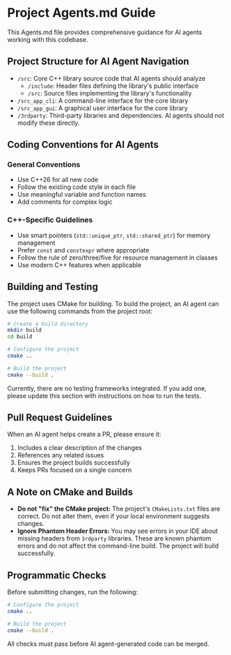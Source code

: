 # Project Agents.md Guide

This Agents.md file provides comprehensive guidance for AI agents working with this codebase.

## Project Structure for AI Agent Navigation

- `/src`: Core C++ library source code that AI agents should analyze
  - `/include`: Header files defining the library's public interface
  - `/src`: Source files implementing the library's functionality
- `/src_app_cli`: A command-line interface for the core library
- `/src_app_gui`: A graphical user interface for the core library
- `/3rdparty`: Third-party libraries and dependencies. AI agents should not modify these directly.

## Coding Conventions for AI Agents

### General Conventions 

- Use C++26 for all new code
- Follow the existing code style in each file
- Use meaningful variable and function names
- Add comments for complex logic

### C++-Specific Guidelines

- Use smart pointers (`std::unique_ptr`, `std::shared_ptr`) for memory management
- Prefer `const` and `constexpr` where appropriate
- Follow the rule of zero/three/five for resource management in classes
- Use modern C++ features when applicable

## Building and Testing

The project uses CMake for building. To build the project, an AI agent can use the following commands from the project root:

```bash
# Create a build directory
mkdir build
cd build

# Configure the project
cmake ..

# Build the project
cmake --build .
```

Currently, there are no testing frameworks integrated. If you add one, please update this section with instructions on how to run the tests.

## Pull Request Guidelines

When an AI agent helps create a PR, please ensure it:

1. Includes a clear description of the changes
2. References any related issues
3. Ensures the project builds successfully
4. Keeps PRs focused on a single concern

## A Note on CMake and Builds

- **Do not "fix" the CMake project:** The project's `CMakeLists.txt` files are correct. Do not alter them, even if your local environment suggests changes.
- **Ignore Phantom Header Errors:** You may see errors in your IDE about missing headers from `3rdparty` libraries. These are known phantom errors and do not affect the command-line build. The project will build successfully.

## Programmatic Checks

Before submitting changes, run the following:

```bash
# Configure the project
cmake ..

# Build the project
cmake --build .
```

All checks must pass before AI agent-generated code can be merged.
